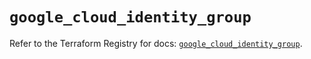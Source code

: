 # `google_cloud_identity_group`

Refer to the Terraform Registry for docs: [`google_cloud_identity_group`](https://registry.terraform.io/providers/hashicorp/google/6.50.0/docs/resources/cloud_identity_group).
